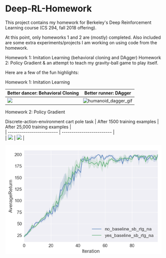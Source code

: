 # Deep-RL-Homework

This project contains my homework for Berkeley's Deep Reinforcement Learning course (CS 294, fall 2018 offering).  

At this point, only homeworks 1 and 2 are (mostly) completed. Also included are some extra experiments/projects I am working on using code from the homework.

Homework 1: Imitation Learning (behavioral cloning and DAgger)
Homework 2: Policy Gradient & an attempt to teach my gravity-ball game to play itself.

Here are a few of the fun highlights:  

Homework 1: Imitation Learning

| Better dancer: Behavioral Cloning | Better runner: DAgger |  
| ------------------------- | ------------------------- |  
| ![](hw1/results_and_plots/non_dagger_humanoid.gif) | ![humanoid_dagger_gif](hw1/results_and_plots/dagger_humanoid.gif) |


Homework 2: Policy Gradient

Discrete-action-environment cart pole task
| After 1500 training examples | After 25,000 training examples |  
| ------------------------- | ------------------------- |  
| ![](hw2/results_and_plots/cart_pole_v0_n3_b500.gif) | ![](hw2/results_and_plots/cart_pole_v0_n50_b500.gif) |


![picture](hw2/result_plots/cartpole_baseline_comparison.tiff)
